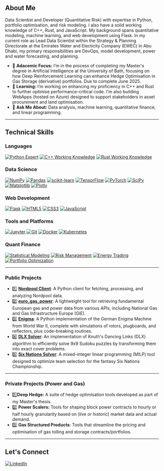 
## About Me

Data Scientist and Developer (Quantitative Risk) with expertise in Python, portfolio optimisation, and risk modeling. I also have a solid working knowledge of C++, Rust, and JavaScript. My background spans quantitative modeling, machine learning, and web development using Flask. In my current role as Lead Data Scientist within the Strategy & Planning Directorate at the Emirates Water and Electicity Company (EWEC) in Abu Dhabi, my primary responsibilities are DevOps, model development, power and water forecasting, and planning.

- 🔭 **Adacemic Focus:** I’m in the process of completing my Master's degree in Artificial Intelligence at the University of Bath, focusing on how Deep Reinforcement Learning can enhance Hedge Optimisation in Gas Storage (derivative) portfolios. Due to complete June 2025.
- 🌱 **Learning:** I’m working on enhancing my proficiency in C++ and Rust to further optimise performance-critical code. I'm also building WebApps (hosted on Azure) designed to support stakeholders in asset procurement and land optimisation.
- 💬 **Ask Me About:** Data analysis, machine learning, quantitative finance, and linear programming.

---

## Technical Skills

### Languages

[![Python Expert](https://img.shields.io/badge/Python-Expert-blue)](https://www.python.org/)  [![C++ Working Knowledge](https://img.shields.io/badge/C++-Working%20Knowledge-yellow)](https://isocpp.org/)  [![Rust Working Knowledge](https://img.shields.io/badge/Rust-Working%20Knowledge-yellow)](https://www.rust-lang.org/)

### Data Science

[![NumPy](https://img.shields.io/badge/NumPy-%23013243.svg?style=flat&logo=numpy&logoColor=white)](https://numpy.org/)  [![Pandas](https://img.shields.io/badge/Pandas-%23150458.svg?style=flat&logo=pandas&logoColor=white)](https://pandas.pydata.org/)  [![scikit-learn](https://img.shields.io/badge/scikit--learn-%23F7931E.svg?style=flat&logo=scikit-learn&logoColor=white)](https://scikit-learn.org/)  [![TensorFlow](https://img.shields.io/badge/TensorFlow-%23FF6F00.svg?style=flat&logo=tensorflow&logoColor=white)](https://www.tensorflow.org/)  [![PyTorch](https://img.shields.io/badge/PyTorch-%23EE4C2C.svg?style=flat&logo=pytorch&logoColor=white)](https://pytorch.org/)  [![SciPy](https://img.shields.io/badge/SciPy-%230F8EE0.svg?style=flat&logo=scipy&logoColor=white)](https://www.scipy.org/)  [![Matplotlib](https://img.shields.io/badge/Matplotlib-%23DD0031.svg?style=flat&logo=matplotlib&logoColor=white)](https://matplotlib.org/)  [![Plotly](https://img.shields.io/badge/Plotly-%2300A0DF.svg?style=flat&logo=plotly&logoColor=white)](https://plotly.com/)

### Web Development

[![Flask](https://img.shields.io/badge/Flask-%23000000.svg?style=flat&logo=flask&logoColor=white)](https://flask.palletsprojects.com/)  [![HTML5](https://img.shields.io/badge/HTML5-E34F26?style=flat&logo=html5&logoColor=white)](https://developer.mozilla.org/en-US/docs/Web/Guide/HTML/HTML5)  [![CSS3](https://img.shields.io/badge/CSS3-1572B6?style=flat&logo=css3&logoColor=white)](https://developer.mozilla.org/en-US/docs/Web/CSS)  [![JavaScript](https://img.shields.io/badge/JavaScript-F7DF1E?style=flat&logo=javascript&logoColor=black)](https://developer.mozilla.org/en-US/docs/Web/JavaScript)

### Tools and Platforms

[![Jupyter](https://img.shields.io/badge/Jupyter-%23F37626.svg?style=flat&logo=jupyter&logoColor=white)](https://jupyter.org/)
[![Git](https://img.shields.io/badge/Git-%23F05032.svg?style=flat&logo=git&logoColor=white)](https://git-scm.com/)
[![Docker](https://img.shields.io/badge/Docker-%232496ED.svg?style=flat&logo=docker&logoColor=white)](https://www.docker.com/)
[![Kubernetes](https://img.shields.io/badge/Kubernetes-%23326CE5.svg?style=flat&logo=kubernetes&logoColor=white)](https://kubernetes.io/)

### Quant Finance

[![Statistical Modeling](https://img.shields.io/badge/Statistical_Modeling-4E73DF.svg?style=flat)](#)
[![Risk Management](https://img.shields.io/badge/Risk_Management-F9C74F.svg?style=flat)](#)
[![Energy Trading](https://img.shields.io/badge/Energy_Trading-90BE6D.svg?style=flat)](#)
[![Portfolio Optimization](https://img.shields.io/badge/Portfolio_Optimization-F3722C.svg?style=flat)](#)


---

### Public Projects

- 1️⃣ [**Nordpool Client**](https://github.com/alexmgl/nordpool_client): A Python client for fetching, processing, and analyzing Nordpool data.  
- 2️⃣ [**euro_gas_power**](https://github.com/alexmgl/euro_gas_power): A lightweight tool for retrieving fundamental European gas and power data from various APIs, including National Gas and Gas Infrastructure Europe (GIE).  
- 3️⃣ [**Enigma**](https://github.com/alexmgl/enigma): A Python implementation of the German Enigma Machine from World War II, complete with simulations of rotors, plugboards, and reflectors, plus code-breaking routines.  
- 4️⃣ [**DLX Solver**](https://github.com/alexmgl/dlx_solver): An implementation of Knuth's Dancing Links (DLX) algorithm to efficiently solve 9x9 Sudoku puzzles by transforming them into exact cover problems.  
- 5️⃣ [**Six Nations Solver**](https://github.com/alexmgl/six_nations_solver): A mixed-integer linear programming (MILP) tool designed to optimize team selection for the fantasy Six Nations Championship.


---

### Private Projects (Power and Gas)

- 1️⃣**Deep Hedge:** A suite of hedge optimisation tools developed as part of my Master's thesis.  
- 2️⃣ **Power Scalers:** Tools for shaping block power contracts to hourly or half hourly granularity based on (live or historic) market data and actual demand.
- 3️⃣ **Gas Structured Products**: Tools that streamline the pricing and optimisation of gas tolling and storage contracts/portfolios.

---

## Let's Connect

[![LinkedIn](https://img.shields.io/badge/LinkedIn-%230077B5.svg?style=flat&logo=linkedin&logoColor=white)](https://www.linkedin.com/in/alexander-m-gardner/)
